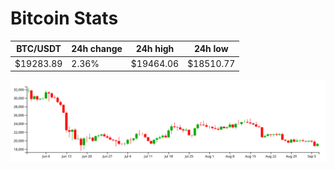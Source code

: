 # Bitcoin Stats

BTC/USDT|24h change|24h high|24h low|
|---|---|---|---|
|$19283.89|2.36%|$19464.06|$18510.77|

<img src="./chart.svg">
